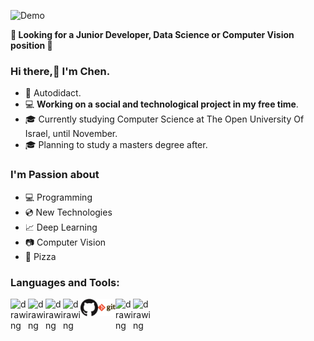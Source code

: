 
![Demo](https://user-images.githubusercontent.com/40145410/58424277-c254bf00-809f-11e9-9db9-a81e0a0925e6.gif)

**🔎 Looking for a Junior Developer, Data Science or Computer Vision position 🔎** 


### Hi there,👋 I'm Chen.

- 🎯 Autodidact.
- 💻  **Working on a social and technological project in my free time**.
- 🎓  Currently studying Computer Science at The Open University Of Israel, until November.  
- 🎓  Planning to study a masters degree after.


### I'm Passion about
- 💻 Programming
- 💿 New Technologies
- 📈 Deep Learning
- 📷 Computer Vision 
- 🍕 Pizza


### Languages and Tools:
<img align="left" src="https://ultraskillsolutions.in/img/bg-img/python/3.png" alt="drawing" width="28"/>
<img align="left" src="https://miro.medium.com/max/435/1*3ls05S8eB0vbfYaHcqjGqg.jpeg" alt="drawing" width="28"/>
<img align="left" src="https://upload.wikimedia.org/wikipedia/commons/thumb/a/ae/Keras_logo.svg/1200px-Keras_logo.svg.png" alt="drawing" width="28"/>
<img align="left" src="https://sdtimes.com/wp-content/uploads/2018/03/jW4dnFtA_400x400.jpg" alt="drawing" width="28"/>
<img align="left" src="https://raw.githubusercontent.com/github/explore/78df643247d429f6cc873026c0622819ad797942/topics/github/github.png" alt="drawing" width="28"/>
<img align="left" src="https://raw.githubusercontent.com/github/explore/80688e429a7d4ef2fca1e82350fe8e3517d3494d/topics/git/git.png" alt="drawing" width="28"/>
<img align="left" src="https://i.pinimg.com/originals/8f/ad/12/8fad125b8f6082bdb7deb0aa593dfb49.jpg" alt="drawing" width="28"/>
<img align="left" src="https://pbs.twimg.com/profile_images/969014476841238528/soxZyFnF_400x400.jpg" alt="drawing" width="28"/>





